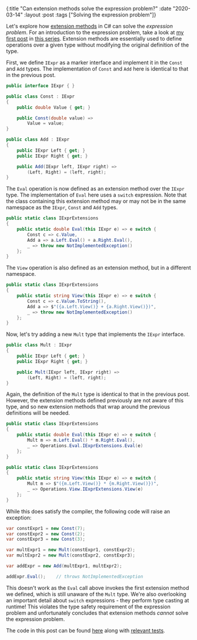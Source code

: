 {:title "Can extension methods solve the expression problem?"
 :date "2020-03-14"
 :layout :post
 :tags ["Solving the expression problem"]}

Let's explore how [extension methods][extension-methods] in C# can solve the
_expression problem_. For an introduction to the expression problem, take a look
at [my first post](../../posts/can-partial-classes-solve-the-expression-problem/)
in [this series](../../tags/Solving%20the%20expression%20problem). Extension
methods are essentially used to define operations over a given type without
modifying the original definition of the type.

First, we define `IExpr` as a marker interface and implement it in the `Const`
and `Add` types. The implementation of `Const` and `Add` here is identical to
that in the previous post.

<!--more-->

```csharp
public interface IExpr { }

public class Const : IExpr
{
    public double Value { get; }

    public Const(double value) =>
        Value = value;
}

public class Add : IExpr
{
    public IExpr Left { get; }
    public IExpr Right { get; }

    public Add(IExpr left, IExpr right) =>
        (Left, Right) = (left, right);
}
```

The `Eval` operation is now defined as an extension method over the `IExpr`
type. The implementation of `Eval` here uses a `switch` expression. Note that 
the class containing this extension method may or may not be in the same
namespace as the `IExpr`, `Const` and `Add` types.

```csharp
public static class IExprExtensions
{
    public static double Eval(this IExpr e) => e switch {
        Const c => c.Value,
        Add a => a.Left.Eval() + a.Right.Eval(),
        _ => throw new NotImplementedException()
    };
}
```

The `View` operation is also defined as an extension method, but in a different
namespace.

```csharp
public static class IExprExtensions
{
    public static string View(this IExpr e) => e switch {
        Const c => c.Value.ToString(),
        Add a => $"({a.Left.View()} + {a.Right.View()})",
        _ => throw new NotImplementedException()
    };
}
```

Now, let's try adding a new `Mult` type that implements the `IExpr` interface.

```csharp
public class Mult : IExpr
{
    public IExpr Left { get; }
    public IExpr Right { get; }

    public Mult(IExpr left, IExpr right) =>
        (Left, Right) = (left, right);
}
```

Again, the definition of the `Mult` type is identical to that in the previous
post. However, the extension methods defined previously are not aware of this
type, and so new extension methods that wrap around the previous definitions
will be needed.

```csharp
public static class IExprExtensions
{
    public static double Eval(this IExpr e) => e switch {
        Mult m => m.Left.Eval() * m.Right.Eval(),
        _ => Operations.Eval.IExprExtensions.Eval(e)
    };
}

public static class IExprExtensions
{
    public static string View(this IExpr e) => e switch {
        Mult m => $"({m.Left.View()} * {m.Right.View()})",
        _ => Operations.View.IExprExtensions.View(e)
    };
}
```

While this does satisfy the compiler, the following code will raise an exception:

```csharp
var constExpr1 = new Const(7);
var constExpr2 = new Const(2);
var constExpr3 = new Const(3);

var multExpr1 = new Mult(constExpr1, constExpr2);
var multExpr2 = new Mult(constExpr2, constExpr3);

var addExpr = new Add(multExpr1, multExpr2);

addExpr.Eval();    // throws NotImplementedException 
```

This doesn't work as the `Eval` call above invokes the first extension method we
defined, which is still unaware of the `Mult` type. We're also overlooking an
important detail about `switch` expressions - they perform type casting at
runtime! This violates the type safety requirement of the expression problem and
unfortunately concludes that extension methods _cannot_ solve the expression
problem.

The code in this post can be found [here][implementation-tree] along with 
[relevant tests][tests-tree].

[extension-methods]: https://docs.microsoft.com/en-us/dotnet/csharp/programming-guide/classes-and-structs/extension-methods
[implementation-tree]: https://github.com/darth10/expression-problem/tree/master/csharp/Extensions
[tests-tree]: https://github.com/darth10/expression-problem/tree/master/csharp/Extensions.Tests
